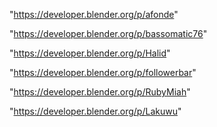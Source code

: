 "https://developer.blender.org/p/afonde"

"https://developer.blender.org/p/bassomatic76"

"https://developer.blender.org/p/Halid"

"https://developer.blender.org/p/followerbar"

"https://developer.blender.org/p/RubyMiah"

"https://developer.blender.org/p/Lakuwu"

 
